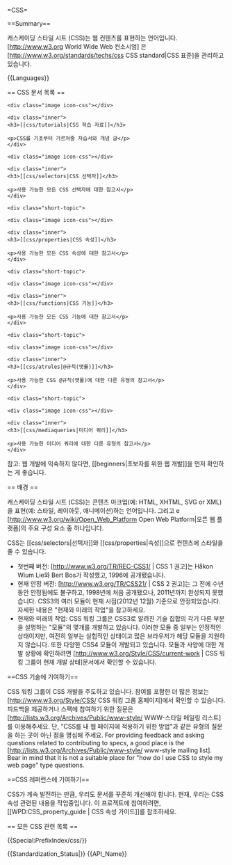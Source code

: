 =CSS=

==Summary==

캐스케이딩 스타일 시트 (CSS)는 웹 컨텐츠를 표현하는 언어입니다. [http://www.w3.org World Wide Web 컨소시엄] 은 [http://www.w3.org/standards/techs/css CSS standard|CSS 표준]을 관리하고 있습니다.

{{Languages}}

== CSS 문서 목록 ==

<div class="topic-container">

  <div class="short-topic">
  
    <div class="image icon-css"></div>
    
    <div class="inner">
    <h3>[[css/tutorials|CSS 학습 자료]]</h3>
    
    <p>CSS를 기초부터 가르쳐줄 자습서와 개념 글</p>
    </div>
  
  </div>
  
  <div class="short-topic">
  
    <div class="image icon-css"></div>
    
    <div class="inner">
    <h3>[[css/selectors|CSS 선택자]]</h3>
    
    <p>사용 가능한 모든 CSS 선택자에 대한 참고서</p>
    </div>
  
  </div>
 
    <div class="short-topic">
  
    <div class="image icon-css"></div>
    
    <div class="inner">
    <h3>[[css/properties|CSS 속성]]</h3>
    
    <p>사용 가능한 모든 CSS 속성에 대한 참고서</p>
    </div>
  
  </div>

  
    <div class="short-topic">
  
    <div class="image icon-css"></div>
    
    <div class="inner">
    <h3>[[css/functions|CSS 기능]]</h3>
    
    <p>사용 가능한 모든 CSS 기능에 대한 참고서</p>
    </div>
  
  </div>

  
    <div class="short-topic">
  
    <div class="image icon-css"></div>
    
    <div class="inner">
    <h3>[[css/atrules|@규칙(앳룰)]]</h3>
    
    <p>사용 가능한 CSS @규칙(앳룰)에 대한 다른 유형의 참고서</p>
    </div>
  
  </div>

  
    <div class="short-topic">
  
    <div class="image icon-css"></div>
    
    <div class="inner">
    <h3>[[css/mediaqueries|미디어 쿼리]]</h3>
    
    <p>사용 가능한 미디어 쿼리에 대한 다른 유형의 참고서</p>
    </div>
  
  </div>

</div>
<div class="clearfixboth"></div>


참고: 웹 개발에 익숙하지 않다면, [[beginners|초보자를 위한 웹 개발]]을 먼저 확인하는 게 좋습니다. 

== 배경 ==

캐스케이딩 스타일 시트 (CSS)는 콘텐츠 마크업(예: HTML, XHTML, SVG or XML)을 표현(예: 스타일, 레이아웃, 애니메이션)하는 언어입니다. 그리고 e [http://www.w3.org/wiki/Open_Web_Platform Open Web Platform|오픈 웹 플랫폼]의 주요 구성 요소 중 하나입니다. 

CSS는 [[css/selectors|선택자]]와 [[css/properties|속성]]으로 컨텐츠에 스타일을 줄 수 있습니다.

* 첫번째 버전: [http://www.w3.org/TR/REC-CSS1/ | CSS 1 권고]는 Håkon Wium Lie와 Bert Bos가 작성했고, 1996에 공개됐습니다.
* 현재 안정 버전: [http://www.w3.org/TR/CSS21/ | CSS 2 권고]는 그 전에 수년 동안 안정됨에도 불구하고, 1998년에 처음 공개됐으나, 2011년까지 완성되지 못했습니다. CSS3의 여러 모듈이 현재 시점(2012년 12월) 기준으로 안정되었습니다. 자세한 내용은 "현재와 미래의 작업"을 참고하세요. 
* 현재와 미래의 작업: CSS 워킹 그룹은 CSS3로 알려진 기술 집합의 각기 다른 부분을 설명하는 "모듈"의 몇개를 개발하고 있습니다. 이러한 모듈 중 일부는 안정적인 상태이지만, 여전히 일부는 실험적인 상태이고 많은 브라우저가 해당 모듈을 지원하지 않습니다. 또한 다양한 CSS4 모듈이 개발되고 있습니다. 모듈과 사양에 대한 개발 상황에 확인하려면  [http://www.w3.org/Style/CSS/current-work | CSS 워킹 그룹이 현재 개발 상태]문서에서 확인할 수 있습니다.

==CSS 기술에 기여하기==

CSS 워킹 그룹이 CSS 개발을 주도하고 있습니다. 참여를 포함한 더 많은 정보는  [http://www.w3.org/Style/CSS/ CSS 워킹 그룹 홈페이지]에서 확인할 수 있습니다. 피드백을 제공하거나 스펙에 참여하기 위한 질문은 [http://lists.w3.org/Archives/Public/www-style/ WWW-스타일 메일링 리스트]를 이용해주세요. 단, "CSS를 내 웹 페이지에 적용하기 위한 방법"과 같은 유형의 질문을 하는 곳이 아닌 점을 명심해 주세요.
For providing feedback and asking questions related to contributing to specs, a good place is the [http://lists.w3.org/Archives/Public/www-style/ www-style mailing list]. Bear in mind that it is not a suitable place for "how do I use CSS to style my web page" type questions.

==CSS 레퍼런스에 기여하기==

CSS가 계속 발전하는 만큼, 우리도 문서를 꾸준히 개선해야 합니다. 현재, 우리는 CSS 속성 관련된 내용을 작업중입니다. 이 프로젝트에 참여하려면, [[WPD:CSS_property_guide | CSS 속성 가이드]]를 참조하세요.

== 모든 CSS 관련 목록 ==

{{Special:PrefixIndex/css/}}

{{Standardization_Status|}}
{{API_Name}}